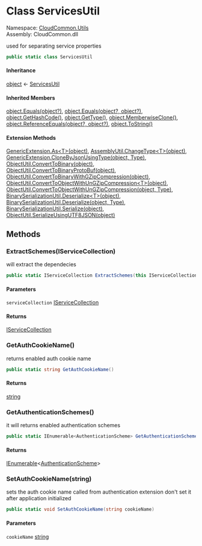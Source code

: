 #  Class ServicesUtil

Namespace: [CloudCommon.Utils](CloudCommon.Utils.md)  
Assembly: CloudCommon.dll  

used for separating service properties

```csharp
public static class ServicesUtil
```

#### Inheritance

[object](https://learn.microsoft.com/dotnet/api/system.object) ← 
[ServicesUtil](CloudCommon.Utils.ServicesUtil.md)

#### Inherited Members

[object.Equals\(object?\)](https://learn.microsoft.com/dotnet/api/system.object.equals\#system\-object\-equals\(system\-object\)), 
[object.Equals\(object?, object?\)](https://learn.microsoft.com/dotnet/api/system.object.equals\#system\-object\-equals\(system\-object\-system\-object\)), 
[object.GetHashCode\(\)](https://learn.microsoft.com/dotnet/api/system.object.gethashcode), 
[object.GetType\(\)](https://learn.microsoft.com/dotnet/api/system.object.gettype), 
[object.MemberwiseClone\(\)](https://learn.microsoft.com/dotnet/api/system.object.memberwiseclone), 
[object.ReferenceEquals\(object?, object?\)](https://learn.microsoft.com/dotnet/api/system.object.referenceequals), 
[object.ToString\(\)](https://learn.microsoft.com/dotnet/api/system.object.tostring)

#### Extension Methods

[GenericExtension.As<T\>\(object\)](CloudCommon.Extensions.GenericExtension.md\#CloudCommon\_Extensions\_GenericExtension\_As\_\_1\_System\_Object\_), 
[AssemblyUtil.ChangeType<T\>\(object\)](CloudCommon.Utils.AssemblyUtil.md\#CloudCommon\_Utils\_AssemblyUtil\_ChangeType\_\_1\_System\_Object\_), 
[GenericExtension.CloneByJsonUsingType\(object, Type\)](CloudCommon.Extensions.GenericExtension.md\#CloudCommon\_Extensions\_GenericExtension\_CloneByJsonUsingType\_System\_Object\_System\_Type\_), 
[ObjectUtil.ConvertToBinary\(object\)](CloudCommon.Utils.ObjectUtil.md\#CloudCommon\_Utils\_ObjectUtil\_ConvertToBinary\_System\_Object\_), 
[ObjectUtil.ConvertToBinaryProtoBuf\(object\)](CloudCommon.Utils.ObjectUtil.md\#CloudCommon\_Utils\_ObjectUtil\_ConvertToBinaryProtoBuf\_System\_Object\_), 
[ObjectUtil.ConvertToBinaryWithGZipCompression\(object\)](CloudCommon.Utils.ObjectUtil.md\#CloudCommon\_Utils\_ObjectUtil\_ConvertToBinaryWithGZipCompression\_System\_Object\_), 
[ObjectUtil.ConvertToObjectWithUnGZipCompression<T\>\(object\)](CloudCommon.Utils.ObjectUtil.md\#CloudCommon\_Utils\_ObjectUtil\_ConvertToObjectWithUnGZipCompression\_\_1\_System\_Object\_), 
[ObjectUtil.ConvertToObjectWithUnGZipCompression\(object, Type\)](CloudCommon.Utils.ObjectUtil.md\#CloudCommon\_Utils\_ObjectUtil\_ConvertToObjectWithUnGZipCompression\_System\_Object\_System\_Type\_), 
[BinarySerializationUtil.Deserialize<T\>\(object\)](CloudCommon.Utils.BinarySerializationUtil.md\#CloudCommon\_Utils\_BinarySerializationUtil\_Deserialize\_\_1\_System\_Object\_), 
[BinarySerializationUtil.Deserialize\(object, Type\)](CloudCommon.Utils.BinarySerializationUtil.md\#CloudCommon\_Utils\_BinarySerializationUtil\_Deserialize\_System\_Object\_System\_Type\_), 
[BinarySerializationUtil.Serialize\(object\)](CloudCommon.Utils.BinarySerializationUtil.md\#CloudCommon\_Utils\_BinarySerializationUtil\_Serialize\_System\_Object\_), 
[ObjectUtil.SerializeUsingUTF8JSON\(object\)](CloudCommon.Utils.ObjectUtil.md\#CloudCommon\_Utils\_ObjectUtil\_SerializeUsingUTF8JSON\_System\_Object\_)

## Methods

###  ExtractSchemes\(IServiceCollection\)

will extract the dependecies

```csharp
public static IServiceCollection ExtractSchemes(this IServiceCollection serviceCollection)
```

#### Parameters

`serviceCollection` [IServiceCollection](https://learn.microsoft.com/dotnet/api/microsoft.extensions.dependencyinjection.iservicecollection)

#### Returns

 [IServiceCollection](https://learn.microsoft.com/dotnet/api/microsoft.extensions.dependencyinjection.iservicecollection)

###  GetAuthCookieName\(\)

returns enabled auth cookie name

```csharp
public static string GetAuthCookieName()
```

#### Returns

 [string](https://learn.microsoft.com/dotnet/api/system.string)

###  GetAuthenticationSchemes\(\)

it will returns enabled authentication schemes

```csharp
public static IEnumerable<AuthenticationScheme> GetAuthenticationSchemes()
```

#### Returns

 [IEnumerable](https://learn.microsoft.com/dotnet/api/system.collections.generic.ienumerable\-1)<[AuthenticationScheme](https://learn.microsoft.com/dotnet/api/microsoft.aspnetcore.authentication.authenticationscheme)\>

###  SetAuthCookieName\(string\)

sets the auth cookie name called from authentication extension don't set it after application initialized

```csharp
public static void SetAuthCookieName(string cookieName)
```

#### Parameters

`cookieName` [string](https://learn.microsoft.com/dotnet/api/system.string)

